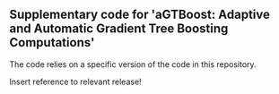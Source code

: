 ## Supplementary code for 'aGTBoost: Adaptive and Automatic Gradient Tree Boosting Computations'

The code relies on a specific version of the code in this repository.

Insert reference to relevant release!
